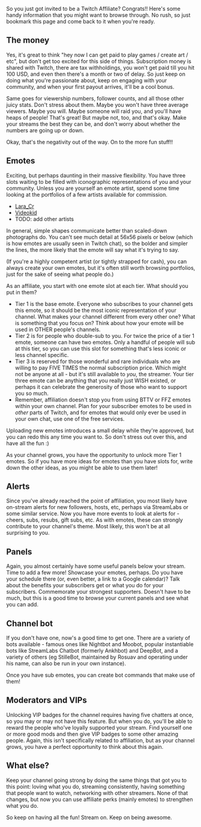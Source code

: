 So you just got invited to be a Twitch Affiliate? Congrats!! Here's some handy
information that you might want to browse through. No rush, so just bookmark
this page and come back to it when you're ready.

The money
---------

Yes, it's great to think "hey now I can get paid to play games / create art /
etc", but don't get too excited for this side of things. Subscription money is
shared with Twitch, there are tax withholdings, you won't get paid till you hit
100 USD, and even then there's a month or two of delay. So just keep on doing
what you're passionate about, keep on engaging with your community, and when
your first payout arrives, it'll be a cool bonus.

Same goes for viewership numbers, follower counts, and all those other juicy
stats. Don't stress about them. Maybe you won't have three average viewers.
Maybe you will. Maybe someone will raid you, and you'll have heaps of people!
That's great! But maybe not, too, and that's okay. Make your streams the best
they can be, and don't worry about whether the numbers are going up or down.


Okay, that's the negativity out of the way. On to the more fun stuff!!

Emotes
------

Exciting, but perhaps daunting in their massive flexibility. You have three
slots waiting to be filled with iconographic representations of you and your
community. Unless you are yourself an emote artist, spend some time looking at
the portfolios of a few artists available for commission.

- [Lara_Cr](https://trello.com/b/PoJd0ErX/commissions)
- [Videokid](https://www.thenevermorenest.com/commissions/)
- TODO: add other artists

In general, simple shapes communicate better than scaled-down photographs do.
You can't see much detail at 56x56 pixels or below (which is how emotes are
usually seen in Twitch chat), so the bolder and simpler the lines, the more
likely that the emote will say what it's trying to say.

(If you're a highly competent artist (or tightly strapped for cash), you can
always create your own emotes, but it's often still worth browsing portfolios,
just for the sake of seeing what people do.)

As an affiliate, you start with one emote slot at each tier. What should you
put in them?

- Tier 1 is the base emote. Everyone who subscribes to your channel gets this
  emote, so it should be the most iconic representation of your channel. What
  makes your channel different from every other one? What is something that you
  focus on? Think about how your emote will be used in OTHER people's channels.
- Tier 2 is for people who double-sub to you. For twice the price of a tier 1
  emote, someone can have two emotes. Only a handful of people will sub at this
  tier, so you can use this slot for something that's less iconic or less
  channel specific.
- Tier 3 is reserved for those wonderful and rare individuals who are willing
  to pay FIVE TIMES the normal subscription price. Which might not be anyone at
  all - but it's still available to *you*, the streamer. Your tier three emote
  can be anything that you really just WISH existed, or perhaps it can celebrate
  the generosity of those who want to support you so much.
- Remember, affiliation doesn't stop you from using BTTV or FFZ emotes within
  your own channel. Plan for your subscriber emotes to be used in _other_ parts
  of Twitch, and for emotes that would only ever be used in your own chat, use
  one of the free services.

Uploading new emotes introduces a small delay while they're approved, but you
can redo this any time you want to. So don't stress out over this, and have all
the fun :)

As your channel grows, you have the opportunity to unlock more Tier 1 emotes.
So if you have more ideas for emotes than you have slots for, write down the
other ideas, as you might be able to use them later!

Alerts
------

Since you've already reached the point of affiliation, you most likely have
on-stream alerts for new followers, hosts, etc, perhaps via StreamLabs or some
similar service. Now you have more events to look at alerts for - cheers, subs,
resubs, gift subs, etc. As with emotes, these can strongly contribute to your
channel's theme. Most likely, this won't be at all surprising to you.

Panels
------

Again, you almost certainly have some useful panels below your stream. Time to
add a few more! Showcase your emotes, perhaps. Do you have your schedule there
(or, even better, a link to a Google calendar)? Talk about the benefits your
subscribers get or what you do for your subscribers. Commemorate your strongest
supporters. Doesn't have to be much, but this is a good time to browse your
current panels and see what you can add.

Channel bot
-----------

If you don't have one, now's a good time to get one. There are a variety of
bots available - famous ones like Nightbot and Moobot, popular instantiable
bots like StreamLabs Chatbot (formerly Ankhbot) and DeepBot, and a variety of
others (eg StilleBot, maintained by Rosuav and operating under his name, can
also be run in your own instance).

Once you have sub emotes, you can create bot commands that make use of them!

Moderators and VIPs
-------------------

Unlocking VIP badges for the channel requires having five chatters at once, so
you may or may not have this feature. But when you do, you'll be able to
reward the people who've loyally supported your stream. Find yourself one or
more good mods and then give VIP badges to some other amazing people. Again,
this isn't specifically related to affiliation, but as your channel grows, you
have a perfect opportunity to think about this again.

What else?
----------

Keep your channel going strong by doing the same things that got you to this
point: loving what you do, streaming consistently, having something that people
want to watch, networking with other streamers. None of that changes, but now
you can use affiliate perks (mainly emotes) to strengthen what you do.

So keep on having all the fun! Stream on. Keep on being awesome.
